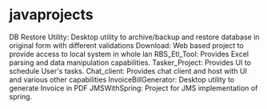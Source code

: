# javaprojects
DB Restore Utility: Desktop utility to archive/backup and restore database in original form with different validations
Download: Web based project to provide access to local system in whole lan
RBS_Etl_Tool: Provides Excel parsing and data manipulation capabilities.
Tasker_Project: Provides UI to schedule User's tasks.
Chat_client: Provides chat client and host with UI and various other capabilities
InvoiceBillGenerator: Desktop utility to generate Invoice in PDF
JMSWithSpring: Project for JMS implementation of spring.